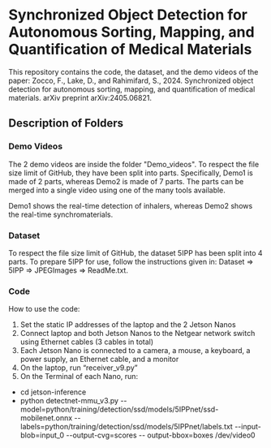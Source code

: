 # Synchronized Object Detection for Autonomous Sorting, Mapping, and Quantification of Medical Materials
This repository contains the code, the dataset, and the demo videos of the paper: Zocco, F., Lake, D., and Rahimifard, S., 2024. Synchronized object detection for autonomous sorting, mapping, and quantification of medical materials. arXiv preprint arXiv:2405.06821.

## Description of Folders
### Demo Videos
The 2 demo videos are inside the folder "Demo_videos". To respect the file size limit of GitHub, they have been split into parts. Specifically, Demo1 is made of 2 parts, whereas Demo2 is made of 7 parts. The parts can be merged into a single video using one of the many tools available. 

Demo1 shows the real-time detection of inhalers, whereas Demo2 shows the real-time synchromaterials.


### Dataset
To respect the file size limit of GitHub, the dataset 5IPP has been split into 4 parts. To prepare 5IPP for use, follow the instructions given in: Dataset => 5IPP => JPEGImages => ReadMe.txt.


### Code 
How to use the code:
1. Set the static IP addresses of the laptop and the 2 Jetson Nanos 
2. Connect laptop and both Jetson Nanos to the Netgear network switch using Ethernet cables (3 cables in total)
3. Each Jetson Nano is connected to a camera, a mouse, a keyboard, a power supply, an Ethernet cable, and a monitor
4. On the laptop, run “receiver_v9.py”
5. On the Terminal of each Nano, run:
* cd jetson-inference
* python detectnet-mmu_v3.py --model=python/training/detection/ssd/models/5IPPnet/ssd-mobilenet.onnx --labels=python/training/detection/ssd/models/5IPPnet/labels.txt --input-blob=input_0 --output-cvg=scores -- 
      output-bbox=boxes /dev/video0 
